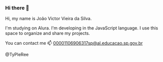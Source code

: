 ### Hi there 👋

Hi, my name is João Victor Vieira da Silva.

I'm studying on Alura.
I'm developing in the JavaScript language.
I use this space to organize and share my projects.

You can contact me 📫
00001106906317sp@al.educacao.sp.gov.br

@TyPleRee
